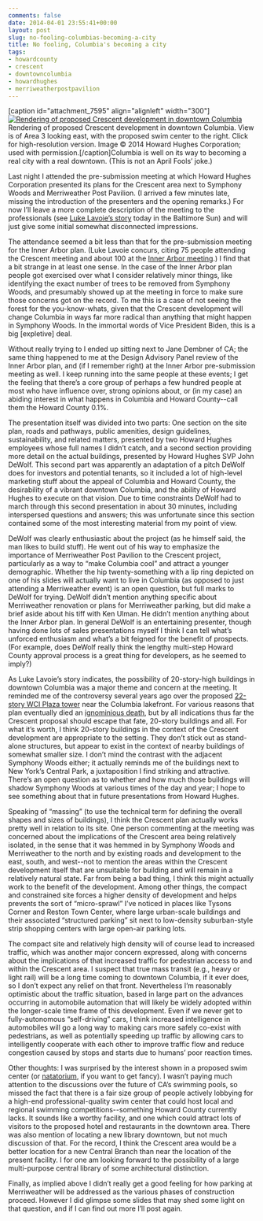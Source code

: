 ```yaml
---
comments: false
date: 2014-04-01 23:55:41+00:00
layout: post
slug: no-fooling-columbias-becoming-a-city
title: No fooling, Columbia's becoming a city
tags:
- howardcounty
- crescent
- downtowncolumbia
- howardhughes
- merriweatherpostpavilion
---
```


[caption id="attachment_7595" align="alignleft" width="300"][![Rendering of proposed Crescent development in downtown Columbia](http://hecker.files.wordpress.com/2014/04/crescent_mp_rendering_final_rev.jpg?w=300)](http://hecker.files.wordpress.com/2014/04/crescent_mp_rendering_final_rev.jpg) Rendering of proposed Crescent development in downtown Columbia. View is of Area 3 looking east, with the proposed swim center to the right. Click for high-resolution version. Image © 2014 Howard Hughes Corporation; used with permission.[/caption]Columbia is well on its way to becoming a real city with a real downtown. (This is not an April Fools’ joke.)

Last night I attended the pre-submission meeting at which Howard Hughes Corporation presented its plans for the Crescent area next to Symphony Woods and Merriweather Post Pavilion. (I arrived a few minutes late, missing the introduction of the presenters and the opening remarks.) For now I’ll leave a more complete description of the meeting to the professionals (see [Luke Lavoie’s story](http://www.baltimoresun.com/news/maryland/howard/columbia/ph-ho-cf-crescent-meeting-20140331,0,925474.story) today in the Baltimore Sun) and will just give some initial somewhat disconnected impressions.

The attendance seemed a bit less than that for the pre-submission meeting for the Inner Arbor plan. (Luke Lavoie concurs, citing 75 people attending the Crescent meeting and about 100 at the [Inner Arbor meeting](http://www.baltimoresun.com/news/maryland/howard/columbia/ph-ho-cf-inner-arbor-reaction-1205-20131203,0,3729212.story).) I find that a bit strange in at least one sense. In the case of the Inner Arbor plan people got exercised over what I consider relatively minor things, like identifying the exact number of trees to be removed from Symphony Woods, and presumably showed up at the meeting in force to make sure those concerns got on the record. To me this is a case of not seeing the forest for the you-know-whats, given that the Crescent development will change Columbia in ways far more radical than anything that might happen in Symphony Woods. In the immortal words of Vice President Biden, this is a big [expletive] deal.

Without really trying to I ended up sitting next to Jane Dembner of CA; the same thing happened to me at the Design Advisory Panel review of the Inner Arbor plan, and (if I remember right) at the Inner Arbor pre-submission meeting as well. I keep running into the same people at these events; I get the feeling that there’s a core group of perhaps a few hundred people at most who have influence over, strong opinions about, or (in my case) an abiding interest in what happens in Columbia and Howard County--call them the Howard County 0.1%.

The presentation itself was divided into two parts: One section on the site plan, roads and pathways, public amenities, design guidelines, sustainability, and related matters, presented by two Howard Hughes employees whose full names I didn’t catch, and a second section providing more detail on the actual buildings, presented by Howard Hughes SVP John DeWolf. This second part was apparently an adaptation of a pitch DeWolf does for investors and potential tenants, so it included a lot of high-level marketing stuff about the appeal of Columbia and Howard County, the desirability of a vibrant downtown Columbia, and the ability of Howard Hughes to execute on that vision. Due to time constraints DeWolf had to march through this second presentation in about 30 minutes, including interspersed questions and answers; this was unfortunate since this section contained some of the most interesting material from my point of view.

DeWolf was clearly enthusiastic about the project (as he himself said, the man likes to build stuff). He went out of his way to emphasize the importance of Merriweather Post Pavilion to the Crescent project, particularly as a way to “make Columbia cool” and attract a younger demographic. Whether the hip twenty-something with a lip ring depicted on one of his slides will actually want to live in Columbia (as opposed to just attending a Merriweather event) is an open question, but full marks to DeWolf for trying. DeWolf didn’t mention anything specific about Merriweather renovation or plans for Merriweather parking, but did make a brief aside about his tiff with Ken Ulman. He didn’t mention anything about the Inner Arbor plan. In general DeWolf is an entertaining presenter, though having done lots of sales presentations myself I think I can tell what’s unforced enthusiasm and what’s a bit feigned for the benefit of prospects. (For example, does DeWolf really think the lengthy multi-step Howard County approval process is a great thing for developers, as he seemed to imply?)

As Luke Lavoie’s story indicates, the possibility of 20-story-high buildings in downtown Columbia was a major theme and concern at the meeting. It reminded me of the controversy several years ago over the proposed [22-story WCI Plaza tower](http://www.washingtonpost.com/wp-dyn/content/article/2006/01/18/AR2006011802493.html) near the Columbia lakefront. For various reasons that plan eventually died an [ignominious death](http://www.baltimoresun.com/news/maryland/howard/columbia/ph-ho-cf-downtown-acre-0329-20120323,0,7209711.story), but by all indications thus far the Crescent proposal should escape that fate, 20-story buildings and all. For what it’s worth, I think 20-story buildings in the context of the Crescent development are appropriate to the setting. They don’t stick out as stand-alone structures, but appear to exist in the context of nearby buildings of somewhat smaller size. I don’t mind the contrast with the adjacent Symphony Woods either; it actually reminds me of the buildings next to New York’s Central Park, a juxtaposition I find striking and attractive. There’s an open question as to whether and how much those buildings will shadow Symphony Woods at various times of the day and year; I hope to see something about that in future presentations from Howard Hughes.

Speaking of “massing” (to use the technical term for defining the overall shapes and sizes of buildings), I think the Crescent plan actually works pretty well in relation to its site. One person commenting at the meeting was concerned about the implications of the Crescent area being relatively isolated, in the sense that it was hemmed in by Symphony Woods and Merriweather to the north and by existing roads and development to the east, south, and west--not to mention the areas within the Crescent development itself that are unsuitable for building and will remain in a relatively natural state. Far from being a bad thing, I think this might actually work to the benefit of the development. Among other things, the compact and constrained site forces a higher density of development and helps prevents the sort of “micro-sprawl” I’ve noticed in places like Tysons Corner and Reston Town Center, where large urban-scale buildings and their associated “structured parking” sit next to low-density suburban-style strip shopping centers with large open-air parking lots.

The compact site and relatively high density will of course lead to increased traffic, which was another major concern expressed, along with concerns about the implications of that increased traffic for pedestrian access to and within the Crescent area. I suspect that true mass transit (e.g., heavy or light rail) will be a long time coming to downtown Columbia, if it ever does, so I don’t expect any relief on that front. Nevertheless I’m reasonably optimistic about the traffic situation, based in large part on the advances occurring in automobile automation that will likely be widely adopted within the longer-scale time frame of this development. Even if we never get to fully-autonomous “self-driving” cars, I think increased intelligence in automobiles will go a long way to making cars more safely co-exist with pedestrians, as well as potentially speeding up traffic by allowing cars to intelligently cooperate with each other to improve traffic flow and reduce congestion caused by stops and starts due to humans’ poor reaction times.

Other thoughts: I was surprised by the interest shown in a proposed swim center (or [natatorium](http://en.wikipedia.org/wiki/Natatorium), if you want to get fancy). I wasn’t paying much attention to the discussions over the future of CA’s swimming pools, so missed the fact that there is a fair size group of people actively lobbying for a high-end professional-quality swim center that could host local and regional swimming competitions--something Howard County currently lacks. It sounds like a worthy facility, and one which could attract lots of visitors to the proposed hotel and restaurants in the downtown area. There was also mention of locating a new library downtown, but not much discussion of that. For the record, I think the Crescent area would be a better location for a new Central Branch than near the location of the present facility. I for one am looking forward to the possibility of a large multi-purpose central library of some architectural distinction.

Finally, as implied above I didn’t really get a good feeling for how parking at Merriweather will be addressed as the various phases of construction proceed. However I did glimpse some slides that may shed some light on that question, and if I can find out more I’ll post again.
